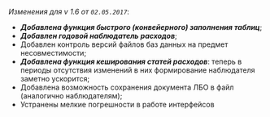 _Изменения для v 1.6 от `02.05.2017`_:
- ***Добавлена функция быстрого (конвейерного) заполнения таблиц***;
- ***Добавлен годовой наблюдатель расходов***;
- Добавлен контроль версий файлов баз данных на предмет несовместимости;
- ***Добавлена функция кеширования статей расходов***: теперь в периоды отсутствия изменений в них формирование наблюдателя заметно ускорится;
- Добавлена возможность сохранения документа ЛБО в файл (аналогично наблюдателям);
- Устранены мелкие погрешности в работе интерфейсов
